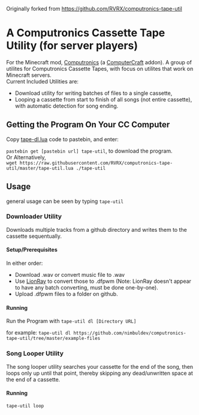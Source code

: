 Originally forked from https://github.com/RVRX/computronics-tape-util

# A Computronics Cassette Tape Utility (for server players)

For the Minecraft mod, [Computronics](https://wiki.vexatos.com/wiki:computronics) (a [ComputerCraft](https://www.computercraft.info/) addon).
A group of utilites for Computronics Cassette Tapes, with focus on utilites that work on Minecraft servers.  
Current Included Utilities are:

-   Download utility for writing batches of files to a single cassette,
-   Looping a cassette from start to finish of all songs (not entire cassette), with automatic detection for song ending.

## Getting the Program On Your CC Computer

Copy [tape-dl.lua](https://raw.githubusercontent.com/RVRX/computronics-tape-util/master/tape-util.lua) code to pastebin, and enter:

`pastebin get [pastebin url] tape-util`, to download the program.  
Or Alternatively,  
`wget https://raw.githubusercontent.com/RVRX/computronics-tape-util/master/tape-util.lua ./tape-util`

## Usage

general usage can be seen by typing `tape-util`

### Downloader Utility

Downloads multiple tracks from a github directory and writes them to the cassette sequentually.

#### Setup/Prerequisites

In either order:

-   Download .wav or convert music file to .wav
-   Use [LionRay](https://github.com/gamax92/LionRay) to convert those to .dfpwm
    (Note: LionRay doesn't appear to have any batch converting, must be done one-by-one).
-   Upload .dfpwm files to a folder on github.

#### Running

Run the Program with
`tape-util dl [Directory URL]`

for example: `tape-util dl https://github.com/nimbuldev/computronics-tape-util/tree/master/example-files`

### Song Looper Utility

The song looper utility searches your cassette for the end of the song, then loops only up until that point, thereby skipping any dead/unwritten space at the end of a cassette.

#### Running

`tape-util loop`
